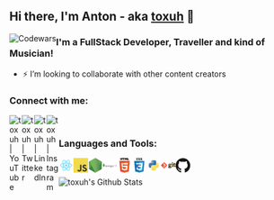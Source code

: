 ## Hi there, I'm Anton - aka [toxuh](http://antonzakharov.me/) 👋
<img align="left" alt="Codewars" src="https://www.codewars.com/users/toxuh/badges/small" />

### I'm a FullStack Developer, Traveller and kind of Musician!
- ⚡ I’m looking to collaborate with other content creators

### Connect with me:

[<img align="left" alt="toxuh | YouTube" width="22px" src="https://cdn.jsdelivr.net/npm/simple-icons@v3/icons/youtube.svg" />](https://www.youtube.com/channel/UCRTvrL8kHK3_bTUBrC0kqmg)
[<img align="left" alt="toxuh | Twitter" width="22px" src="https://cdn.jsdelivr.net/npm/simple-icons@v3/icons/twitter.svg" />](https://twitter.com/toxuh_)
[<img align="left" alt="toxuh | LinkedIn" width="22px" src="https://cdn.jsdelivr.net/npm/simple-icons@v3/icons/linkedin.svg" />](https://www.linkedin.com/in/toxuh/)
[<img align="left" alt="toxuh | Instagram" width="22px" src="https://cdn.jsdelivr.net/npm/simple-icons@v3/icons/instagram.svg" />](https://www.instagram.com/toxuh/)

<br />

### Languages and Tools:

<img align="left" alt="React" width="26px" src="https://raw.githubusercontent.com/github/explore/80688e429a7d4ef2fca1e82350fe8e3517d3494d/topics/react/react.png" />
<img align="left" alt="JavaScript" width="26px" src="https://raw.githubusercontent.com/github/explore/80688e429a7d4ef2fca1e82350fe8e3517d3494d/topics/javascript/javascript.png" />
<img align="left" alt="Node.js" width="26px" src="https://raw.githubusercontent.com/github/explore/80688e429a7d4ef2fca1e82350fe8e3517d3494d/topics/nodejs/nodejs.png" />
<img align="left" alt="MongoDB" width="26px" src="https://raw.githubusercontent.com/github/explore/80688e429a7d4ef2fca1e82350fe8e3517d3494d/topics/mongodb/mongodb.png" />
<img align="left" alt="HTML5" width="26px" src="https://raw.githubusercontent.com/github/explore/80688e429a7d4ef2fca1e82350fe8e3517d3494d/topics/html/html.png" />
<img align="left" alt="CSS3" width="26px" src="https://raw.githubusercontent.com/github/explore/80688e429a7d4ef2fca1e82350fe8e3517d3494d/topics/css/css.png" />
<img align="left" alt="CSS3" width="26px" src="https://raw.githubusercontent.com/github/explore/78df643247d429f6cc873026c0622819ad797942/topics/python/python.png" />
<img align="left" alt="Git" width="26px" src="https://raw.githubusercontent.com/github/explore/80688e429a7d4ef2fca1e82350fe8e3517d3494d/topics/git/git.png" />
<img align="left" alt="GitHub" width="26px" src="https://raw.githubusercontent.com/github/explore/78df643247d429f6cc873026c0622819ad797942/topics/github/github.png" />

<br />
<br />

<img align="left" alt="toxuh's Github Stats" src="https://github-readme-stats.codestackr.vercel.app/api?username=toxuh&show_icons=true&hide_border=true" />
